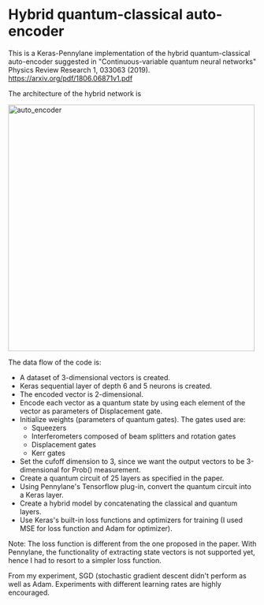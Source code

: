 # Hybrid quantum-classical auto-encoder

This is a Keras-Pennylane implementation of the hybrid quantum-classical auto-encoder suggested in "Continuous-variable quantum neural networks" 
Physics Review Research 1, 033063 (2019). https://arxiv.org/pdf/1806.06871v1.pdf

The architecture of the hybrid network is 


<img width="500" alt="auto_encoder" src="https://user-images.githubusercontent.com/22792633/134831949-8b4dc389-01b8-45a5-9977-d64cb0a04267.png">

The data flow of the code is:
- A dataset of 3-dimensional vectors is created.
- Keras sequential layer of depth 6 and 5 neurons is created.
- The encoded vector is 2-dimensional.
- Encode each vector as a quantum state by using each element of the vector as parameters of Displacement gate.
- Initialize weights (parameters of quantum gates). The gates used are:
  - Squeezers
  - Interferometers composed of beam splitters and rotation gates
  - Displacement gates
  - Kerr gates
- Set the cufoff dimension to 3, since we want the output vectors to be 3-dimensional for Prob() measurement.
- Create a quantum circuit of 25 layers as specified in the paper.
- Using Pennylane's Tensorflow plug-in, convert the quantum circuit into a Keras layer.
- Create a hybrid model by concatenating the classical and quantum layers.
- Use Keras's built-in loss functions and optimizers for training (I used MSE for loss function and Adam for optimizer).

Note: The loss function is different from the one proposed in the paper. With Pennylane, the functionality of extracting state vectors is not supported yet, 
hence I had to resort to a simpler loss function.

From my experiment, SGD (stochastic gradient descent didn't perform as well as Adam. Experiments with different learning rates are highly encouraged.

